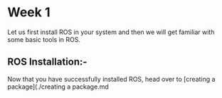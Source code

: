 # Week 1
Let us first install ROS in your system and then we will get familiar with some basic tools in ROS.

## ROS Installation:-

Now that you have successfully installed ROS, head over to [creating a package](./creating a package.md
